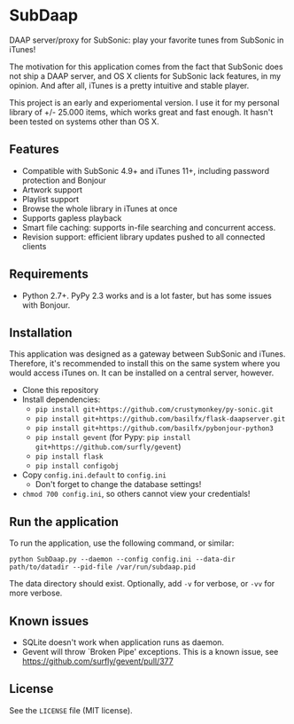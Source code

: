 # SubDaap
DAAP server/proxy for SubSonic: play your favorite tunes from SubSonic in iTunes!

The motivation for this application comes from the fact that SubSonic does not ship a DAAP server, and OS X clients for SubSonic lack features, in my opinion. And after all, iTunes is a pretty intuitive and stable player.

This project is an early and experiomental version. I use it for my personal library of +/- 25.000 items, which works great and fast enough. It hasn't been tested on systems other than OS X.

## Features
* Compatible with SubSonic 4.9+ and iTunes 11+, including password protection and Bonjour
* Artwork support
* Playlist support
* Browse the whole library in iTunes at once
* Supports gapless playback
* Smart file caching: supports in-file searching and concurrent access.
* Revision support: efficient library updates pushed to all connected clients

## Requirements
* Python 2.7+. PyPy 2.3 works and is a lot faster, but has some issues with Bonjour.

## Installation
This application was designed as a gateway between SubSonic and iTunes. Therefore, it's recommended to install this on the same system where you would access iTunes on. It can be installed on a central server, however.

* Clone this repository
* Install dependencies:
  * `pip install git+https://github.com/crustymonkey/py-sonic.git`
  * `pip install git+https://github.com/basilfx/flask-daapserver.git`
  * `pip install git+https://github.com/basilfx/pybonjour-python3`
  * `pip install gevent` (for Pypy: `pip install git+https://github.com/surfly/gevent`)
  * `pip install flask`
  * `pip install configobj`
* Copy `config.ini.default` to `config.ini`
  * Don't forget to change the database settings!
* `chmod 700 config.ini`, so others cannot view your credentials!

## Run the application
To run the application, use the following command, or similar:

```
python SubDaap.py --daemon --config config.ini --data-dir path/to/datadir --pid-file /var/run/subdaap.pid
```

The data directory should exist. Optionally, add `-v` for verbose, or `-vv` for
more verbose.

## Known issues
* SQLite doesn't work when application runs as daemon.
* Gevent will throw `Broken Pipe' exceptions. This is a known issue, see https://github.com/surfly/gevent/pull/377

## License
See the `LICENSE` file (MIT license).